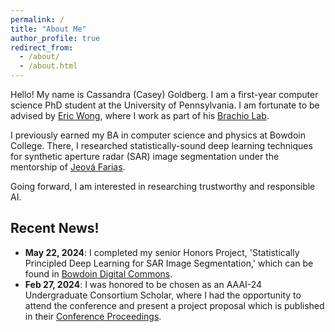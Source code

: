 ```yaml
---
permalink: /
title: "About Me"
author_profile: true
redirect_from: 
  - /about/
  - /about.html
---
```


Hello! My name is Cassandra (Casey) Goldberg. I am a first-year computer science PhD student at the University of Pennsylvania. I am fortunate to be advised by [Eric Wong](https://riceric22.github.io/), where I work as part of his [Brachio Lab](https://brachiolab.github.io/). 

I previously earned my BA in computer science and physics at Bowdoin College. There, I researched statistically-sound deep learning techniques for synthetic aperture radar (SAR) image segmentation under the mentorship of [Jeová Farias](https://jeovafarias.github.io/). 

Going forward, I am interested in researching trustworthy and responsible AI. 

## Recent News!
- **May 22, 2024**: I completed my senior Honors Project, 'Statistically Principled Deep Learning for SAR Image Segmentation,' which can be found in [Bowdoin Digital Commons](https://digitalcommons.bowdoin.edu/honorsprojects/517/).
- **Feb 27, 2024**: I was honored to be chosen as an AAAI-24 Undergraduate 
Consortium Scholar, where I had the opportunity to attend the conference and present a 
project proposal which is published in their [Conference Proceedings](https://ojs.aaai.org/index.php/AAAI/issue/view/596).